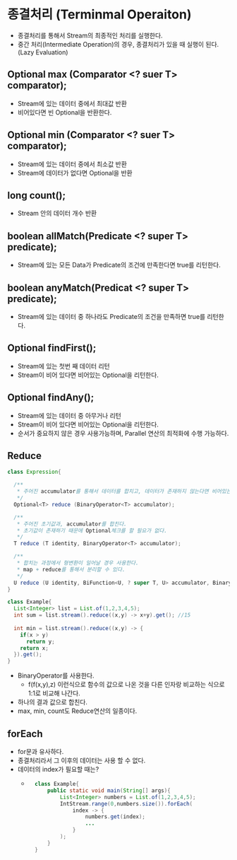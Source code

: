 # 종결처리 (Terminmal Operaiton)
- 종결처리를 통해서 Stream의 최종적인 처리를 실행한다.
- 중간 처리(Intermediate Operation)의 경우, 종결처리가 있을 때 실행이 된다. (Lazy Evaluation)


## Optional<T> max (Comparator <? suer T> comparator);
- Stream에 있는 데이터 중에서 최대값 반환
- 비어있다면 빈 Optional을 반환한다.

## Optional <T> min (Comparator <? suer T> comparator);
- Stream에 있는 데이터 중에서 최소값 반환
- Stream에 데이터가 없다면 Optional을 반환

## long count();
- Stream 안의 데이터 개수 반환

## boolean allMatch(Predicate <? super T> predicate);
- Stream에 있는 모든 Data가 Predicate의 조건에 만족한다면 true를 리턴한다.

## boolean anyMatch(Predicat <? super T> predicate);
- Stream에 있는 데이터 중 하나라도 Predicate의 조건을 만족하면 true를 리턴한다.

## Optional<T> findFirst();
- Stream에 있는 첫번 째 데이터 리턴
- Stream이 비어 있다면 비어있는 Optional을 리턴한다.

## Optional<T> findAny();
- Stream에 있는 데이터 중 아무거나 리턴
- Stream이 비어 있다면 비어있는 Optional을 리턴한다.
- 순서가 중요하지 않은 경우 사용가능하며, Parallel 연산의 최적화에 수행 가능하다.

## Reduce
```java
class Expression{

  /**
   * 주어진 accumulator를 통해서 데이터를 합치고, 데이터가 존재하지 않는다면 비어있는 Optional 리턴
   */
  Optional<T> reduce (BinaryOperator<T> accumulator);

  /**
   * 주어진 초기값과, accumulator를 합친다.
   * 초기값이 존재하기 때문에 Optional체크를 할 필요가 없다.
   */
  T reduce (T identity, BinaryOperator<T> accumulator);

  /**
   * 합치는 과정에서 형변환이 일어날 경우 사용한다.
   * map + reduce를 통해서 분리할 수 있다.
   */
  U reduce (U identity, BiFunction<U, ? super T, U> accumulator, BinaryOperator<U> combiner); 
}

class Example{
  List<Integer> list = List.of(1,2,3,4,5);
  int sum = list.stream().reduce((x,y) -> x+y).get(); //15
  
  int min = list.stream().reduce((x,y) -> {
    if(x > y)
      return y;
    return x;
  }).get();
}
```
- BinaryOperator를 사용한다.
  - f(f(x,y),z) 이런식으로 함수의 값으로 나온 것을 다른 인자랑 비교하는 식으로 1:1로 비교해 나간다.
- 하나의 결과 값으로 합친다.
- max, min, count도 Reduce연산의 일종이다.

## forEach
- for문과 유사하다.
- 종결처리라서 그 이후의 데이터는 사용 할 수 없다.
- 데이터의 index가 필요할 때는?
  - ```java
      class Example{
          public static void main(String[] args){
              List<Integer> numbers = List.of(1,2,3,4,5);
              IntStream.range(0,numbers.size()).forEach(
                  index -> {
                      numbers.get(index);
                      ...
                  }     
              );
          }
      }
    ```